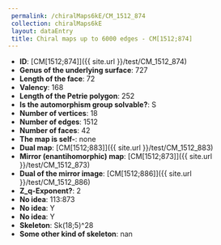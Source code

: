 ```yaml
--- 
 permalink: /chiralMaps6kE/CM_1512_874 
 collection: chiralMaps6kE
 layout: dataEntry
 title: Chiral maps up to 6000 edges - CM[1512;874]
---
```


- **ID**: [CM[1512;874]]({{ site.url }}/test/CM_1512_874)
- **Genus of the underlying surface**: 727
- **Length of the face**: 72
- **Valency**: 168
- **Length of the Petrie polygon**: 252
- **Is the automorphism group solvable?**: S
- **Number of vertices**: 18
- **Number of edges**: 1512
- **Number of faces**: 42
- **The map is self-**: none
- **Dual map**: [CM[1512;883]]({{ site.url }}/test/CM_1512_883)
- **Mirror (enantihomorphic) map**: [CM[1512;873]]({{ site.url }}/test/CM_1512_873)
- **Dual of the mirror image**: [CM[1512;886]]({{ site.url }}/test/CM_1512_886)
- **Z_q-Exponent?**: 2
- **No idea**:  113:873
- **No idea**: Y
- **No idea**: Y
- **Skeleton**: Sk(18;5)^28
- **Some other kind of skeleton**: nan
